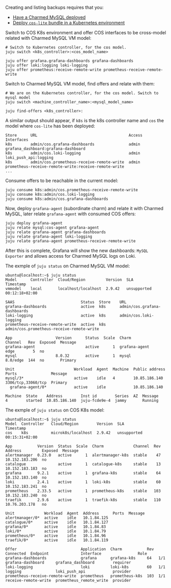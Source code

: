 Creating and listing backups requires that you:
* [Have a Charmed MySQL deployed](https://discourse.charmhub.io/t/charmed-mysql-tutorial-managing-units/TODO)
* [Deploy `cos-lite` bundle in a Kubernetes environment](https://charmhub.io/topics/canonical-observability-stack/tutorials/install-microk8s)

Switch to COS K8s environment and offer COS interfaces to be cross-model related with Charmed MySQL VM model:
```shell
# Switch to Kubernetes controller, for the cos model.
juju switch <k8s_controller>:<cos_model_name>

juju offer grafana.grafana-dashboards grafana-dashboards
juju offer loki:logging loki-logging
juju offer prometheus:receive-remote-write prometheus-receive-remote-write
```

Switch to Charmed MySQL VM model, find offers and relate with them:
```shell
# We are on the Kubernetes controller, for the cos model. Switch to mysql model
juju switch <machine_controller_name>:<mysql_model_name>

juju find-offers <k8s_controller>:
```

A similar output should appear, if `k8s` is the k8s controller name and `cos` the model where `cos-lite` has been deployed:
```shell
Store      URL                                        Access  Interfaces
k8s        admin/cos.grafana-dashboards               admin   grafana_dashboard:grafana-dashboard
k8s        admin/cos.loki-logging                     admin   loki_push_api:logging
k8s        admin/cos.prometheus-receive-remote-write  admin   prometheus-receive-remote-write:receive-remote-write
...
```

Consume offers to be reachable in the current model:
```shell
juju consume k8s:admin/cos.prometheus-receive-remote-write
juju consume k8s:admin/cos.loki-logging
juju consume k8s:admin/cos.grafana-dashboards
```

Now, deploy `grafana-agent` (subordinate charm) and relate it with Charmed MySQL, later relate `grafana-agent` with consumed COS offers:
```shell
juju deploy grafana-agent
juju relate mysql:cos-agent grafana-agent
juju relate grafana-agent grafana-dashboards
juju relate grafana-agent loki-logging
juju relate grafana-agent prometheus-receive-remote-write
```

After this is complete, Grafana will show the new dashboards: `MySQL Exporter` and allows access for Charmed MySQL logs on Loki.

The exmple of `juju status` on Charmed MySQL VM model:
```shell
ubuntu@localhost:~$ juju status
Model      Controller  Cloud/Region         Version  SLA          Timestamp
vmmodel    local       localhost/localhost  2.9.42   unsupported  00:12:18+02:00

SAAS                             Status  Store    URL
grafana-dashboards               active  k8s      admin/cos.grafana-dashboards
loki-logging                     active  k8s      admin/cos.loki-logging
prometheus-receive-remote-write  active  k8s      admin/cos.prometheus-receive-remote-write

App                   Version      Status  Scale  Charm               Channel   Rev  Exposed  Message
grafana-agent                      active      1  grafana-agent       edge        5  no
mysql                 8.0.32       active      1  mysql               8.0/edge  144  no       Primary

Unit                          Workload  Agent  Machine  Public address  Ports               Message
mysql/3*                      active    idle   4        10.85.186.140   3306/tcp,33060/tcp  Primary
  grafana-agent/0*            active    idle            10.85.186.140

Machine  State    Address        Inst id        Series  AZ  Message
4        started  10.85.186.140  juju-fcde9e-4  jammy       Running
```

The exmple of `juju status` on COS K8s model:
```shell
ubuntu@localhost:~$ juju status
Model  Controller   Cloud/Region        Version  SLA          Timestamp
cos    k8s          microk8s/localhost  2.9.42   unsupported  00:15:31+02:00

App           Version  Status  Scale  Charm             Channel  Rev  Address         Exposed  Message
alertmanager  0.23.0   active      1  alertmanager-k8s  stable    47  10.152.183.206  no
catalogue              active      1  catalogue-k8s     stable    13  10.152.183.183  no
grafana       9.2.1    active      1  grafana-k8s       stable    64  10.152.183.140  no
loki          2.4.1    active      1  loki-k8s          stable    60  10.152.183.241  no
prometheus    2.33.5   active      1  prometheus-k8s    stable   103  10.152.183.240  no
traefik       2.9.6    active      1  traefik-k8s       stable   110  10.76.203.178   no

Unit             Workload  Agent  Address      Ports  Message
alertmanager/0*  active    idle   10.1.84.125
catalogue/0*     active    idle   10.1.84.127
grafana/0*       active    idle   10.1.84.83
loki/0*          active    idle   10.1.84.79
prometheus/0*    active    idle   10.1.84.96
traefik/0*       active    idle   10.1.84.119

Offer                            Application  Charm           Rev  Connected  Endpoint              Interface                Role
grafana-dashboards               grafana      grafana-k8s     64   1/1        grafana-dashboard     grafana_dashboard        requirer
loki-logging                     loki         loki-k8s        60   1/1        logging               loki_push_api            provider
prometheus-receive-remote-write  prometheus   prometheus-k8s  103  1/1        receive-remote-write  prometheus_remote_write  provider
```
